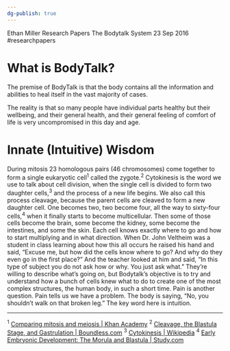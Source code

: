 ```yaml
---
dg-publish: true
---
```


Ethan Miller
Research Papers
The Bodytalk System
23 Sep 2016
#researchpapers 

# What is BodyTalk?

The premise of BodyTalk is that the body contains all the information and abilities to heal itself in the vast majority of cases.

The reality is that so many people have individual parts healthy but their wellbeing, and their general health, and their general feeling of comfort of life is very uncompromised in this day and age.

# Innate (Intuitive) Wisdom

During mitosis 23 homologous pairs (46 chromosomes) come together to form a single eukaryotic cell<sup>1</sup> called the zygote.<sup>2</sup> Cytokinesis is the word we use to talk about cell division, when the single cell is divided to form two daughter cells,<sup>3</sup> and the process of a new life begins. We also call this process cleavage, because the parent cells are cleaved to form a new daughter cell. One becomes two, two become four, all the way to sixty-four cells,<sup>4</sup> when it finally starts to become multicellular. Then some of those cells become the brain, some become the kidney, some become the intestines, and some the skin. Each cell knows exactly where to go and how to start multiplying and in what direction. When Dr. John Veltheim was a student in class learning about how this all occurs he raised his hand and said, “Excuse me, but how did the cells know where to go? And why do they even go in the first place?” And the teacher looked at him and said, “In this type of subject you do not ask how or why. You just ask what.” They’re willing to describe what’s going on, but Bodytalk’s objective is to try and understand how a bunch of cells knew what to do to create one of the most complex structures, the human body, in such a short time. Pain is another question. Pain tells us we have a problem. The body is saying, “No, you shouldn’t walk on that broken leg.” The key word here is intuition.

  

---

<sup>1</sup> [Comparing mitosis and meiosis | Khan Academy](https://www.khanacademy.org/science/biology/cellular-molecular-biology/meiosis/v/comparing-mitosis-and-meiosis)
<sup>2</sup> [Cleavage, the Blastula Stage, and Gastrulation | Boundless.com](https://www.boundless.com/biology/textbooks/boundless-biology-textbook/animal-reproduction-and-development-43/fertilization-and-early-embryonic-development-242/cleavage-the-blastula-stage-and-gastrulation-899-12150/)
<sup>3</sup> [Cytokinesis | Wikipedia](https://en.wikipedia.org/wiki/Cytokinesis)
<sup>4</sup> [Early Embryonic Development: The Morula and Blastula | Study.com](http://study.com/academy/lesson/early-embryonic-development-the-morula-and-blastula.html)